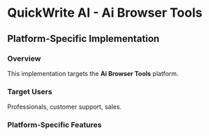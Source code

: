 # QuickWrite AI - Ai Browser Tools

## Platform-Specific Implementation

### Overview
This implementation targets the **Ai Browser Tools** platform.

### Target Users
Professionals, customer support, sales.

### Platform-Specific Features

